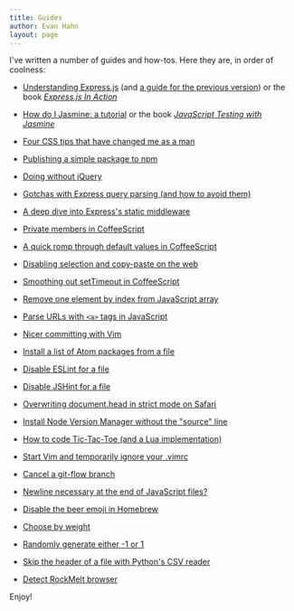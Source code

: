```yaml
---
title: Guides
author: Evan Hahn
layout: page
---
```

I've written a number of guides and how-tos. Here they are, in order of coolness:

* [Understanding Express.js](/understanding-express) (and [a guide for the previous version](/understanding-express-3)) or the book [*Express.js In Action*](https://www.manning.com/books/express-in-action?a_bid=fe3fcff7&a_aid=express-in-action)

* [How do I Jasmine: a tutorial](/how-do-i-jasmine) or the book [*JavaScript Testing with Jasmine*](http://shop.oreilly.com/product/0636920028277.do)

* [Four CSS tips that have changed me as a man](/life-changing-css)

* [Publishing a simple package to npm](/make-an-npm-baby)

* [Doing without jQuery](/doing-without-jquery)

* [Gotchas with Express query parsing (and how to avoid them)](/gotchas-with-express-query-parsing-and-how-to-avoid-them)

* [A deep dive into Express's static middleware](/express-dot-static-deep-dive)

* [Private members in CoffeeScript](/private-members-in-coffeescript)

* [A quick romp through default values in CoffeeScript](/default-values-in-coffeescript)

* [Disabling selection and copy-paste on the web](/how-to-disable-copy-paste-on-your-website)

* [Smoothing out setTimeout in CoffeeScript](/smoothing-out-settimeout-in-coffeescript)

* [Remove one element by index from JavaScript array](/remove-one-element-by-index-from-javascript-array)

* [Parse URLs with `<a>` tags in JavaScript](/parse-urls-with-a-tags/)

* [Nicer committing with Vim](/nicer-committing-with-vim)

* [Install a list of Atom packages from a file](/atom-apm-install-list)

* [Disable ESLint for a file](/disable-eslint-for-a-file)

* [Disable JSHint for a file](/disable-jshint-for-a-file)

* [Overwriting document.head in strict mode on Safari](/document-dot-head-on-safari-strict-mode/)

* [Install Node Version Manager without the "source" line](/install-nvm-without-source-line)

* [How to code Tic-Tac-Toe (and a Lua implementation)](/how-to-code-tic-tac-toe-and-a-lua-implementation)

* [Start Vim and temporarily ignore your .vimrc](/ignore-vimrc-with-vim)

* [Cancel a git-flow branch](/cancel-a-git-flow-branch)

* [Newline necessary at the end of JavaScript files?](/newline-necessary-at-the-end-of-javascript-files)

* [Disable the beer emoji in Homebrew](/disable-homebrew-emoji/)

* [Choose by weight](/choose-by-weight)

* [Randomly generate either -1 or 1](/randomly-generate-either-1-or-1)

* [Skip the header of a file with Python's CSV reader](/python-skip-header-csv-reader)

* [Detect RockMelt browser](/javascript-detect-if-your-browser-is-rockmelt)

Enjoy!
